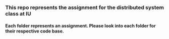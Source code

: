### This repo represents the assignment for the distributed system class at IU
#### Each folder represents an assignment. Please look into each folder for their respective code base.
